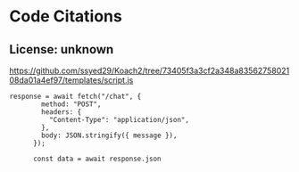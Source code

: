 # Code Citations

## License: unknown
https://github.com/ssyed29/Koach2/tree/73405f3a3cf2a348a8356275802108da01a4ef97/templates/script.js

```
response = await fetch("/chat", {
        method: "POST",
        headers: {
          "Content-Type": "application/json",
        },
        body: JSON.stringify({ message }),
      });

      const data = await response.json
```

